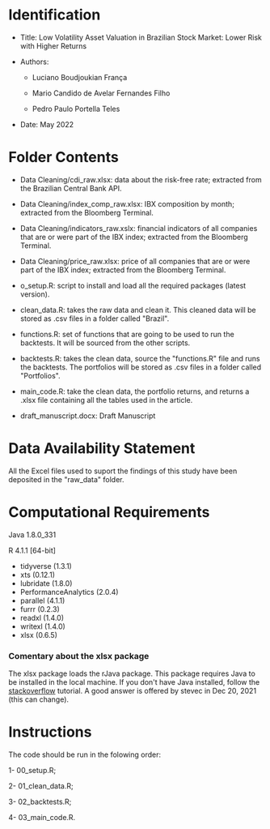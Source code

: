 # Identification


* Title: Low Volatility Asset Valuation in Brazilian Stock Market: Lower Risk with Higher Returns

* Authors:

    * Luciano Boudjoukian França 

    * Mario Candido de Avelar Fernandes Filho

    * Pedro Paulo Portella Teles

* Date: May 2022

# Folder Contents

* Data Cleaning/cdi_raw.xlsx: data about the risk-free rate; extracted from the Brazilian Central Bank API.

* Data Cleaning/index_comp_raw.xlsx: IBX composition by month; extracted from the Bloomberg Terminal.

* Data Cleaning/indicators_raw.xslx: financial indicators of all companies that are or were part of the IBX index; extracted from the Bloomberg Terminal.

* Data Cleaning/price_raw.xlsx: price of all companies that are or were part of the IBX index; extracted from the Bloomberg Terminal.

* o_setup.R: script to install and load all the required packages (latest  version).

* clean_data.R: takes the raw data and clean it. This cleaned data will be stored as .csv files in a folder called "Brazil".

* functions.R: set of functions that are going to be used to run the backtests. It will be sourced from the other scripts.

* backtests.R: takes the clean data, source the "functions.R" file and runs the backtests. The portfolios will be stored as .csv files in a folder called "Portfolios".

* main_code.R: take the clean data, the portfolio returns, and returns a .xlsx file containing all the tables used in the article.

* draft_manuscript.docx: Draft Manuscript

# Data Availability Statement

All the Excel files used to suport the findings of this study have been deposited in the "raw_data" folder.

# Computational Requirements

Java 1.8.0_331

R 4.1.1 [64-bit]

* tidyverse (1.3.1)
* xts (0.12.1)
* lubridate (1.8.0)
* PerformanceAnalytics (2.0.4)
* parallel (4.1.1)
* furrr (0.2.3)
* readxl (1.4.0)
* writexl (1.4.0)
* xlsx (0.6.5)

### Comentary about the xlsx package

The xlsx package loads the rJava package. This package requires Java to be installed in the local machine. If you don't have Java installed, follow the [stackoverflow](https://stackoverflow.com/questions/37735108/r-error-onload-failed-in-loadnamespace-for-rjava) tutorial. A good answer is offered by stevec in Dec 20, 2021 (this can change).

# Instructions

The code should be run in the folowing order:

1- 00_setup.R;

2- 01_clean_data.R;

3- 02_backtests.R;

4- 03_main_code.R.
